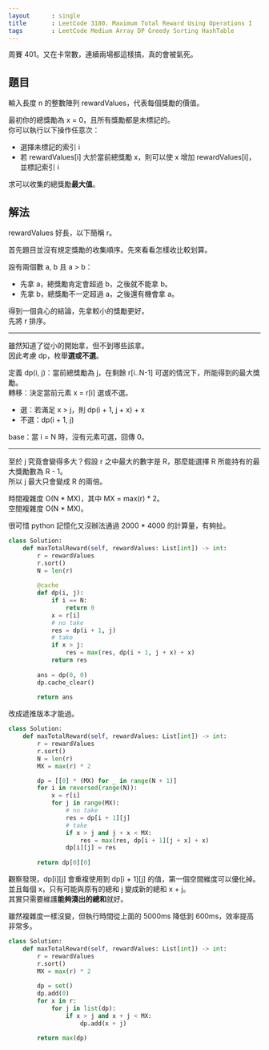 ```yaml
---
layout      : single
title       : LeetCode 3180. Maximum Total Reward Using Operations I
tags        : LeetCode Medium Array DP Greedy Sorting HashTable
---
```

周賽 401。又在卡常數，連續兩場都這樣搞，真的會被氣死。  

## 題目

輸入長度 n 的整數陣列 rewardValues，代表每個獎勵的價值。  

最初你的總獎勵為 x = 0，且所有獎勵都是未標記的。  
你可以執行以下操作任意次：  

- 選擇未標記的索引 i  
- 若 rewardValues[i] 大於當前總獎勵 x，則可以使 x 增加 rewardValues[i]，並標記索引 i  

求可以收集的總獎勵**最大值**。  

## 解法

rewardValues 好長，以下簡稱 r。  

首先題目並沒有規定獎勵的收集順序。先來看看怎樣收比較划算。  

設有兩個數 a, b 且 a > b：  

- 先拿 a，總獎勵肯定會超過 b，之後就不能拿 b。  
- 先拿 b，總獎勵不一定超過 a，之後還有機會拿 a。  

得到一個貪心的結論，先拿較小的獎勵更好。  
先將 r 排序。  

---

雖然知道了從小的開始拿，但不到哪些該拿。  
因此考慮 dp，枚舉**選或不選**。  

定義 dp(i, j)：當前總獎勵為 j，在剩餘 r[i..N-1] 可選的情況下，所能得到的最大獎勵。  
轉移：決定當前元素 x = r[i] 選或不選。  

- 選：若滿足 x > j，則 dp(i + 1, j + x) + x
- 不選：dp(i + 1, j)  

base：當 i = N 時，沒有元素可選，回傳 0。  

---

至於 j 究竟會變得多大？假設 r 之中最大的數字是 R，那麼能選擇 R 所能持有的最大獎勵數為 R - 1。  
所以 j 最大只會變成 R 的兩倍。  

時間複雜度 O(N \* MX)，其中 MX = max(r) \* 2。  
空間複雜度 O(N \* MX)。  

很可惜 python 記憶化又沒辦法通過 2000 \* 4000 的計算量，有夠扯。  

```python
class Solution:
    def maxTotalReward(self, rewardValues: List[int]) -> int:
        r = rewardValues
        r.sort()
        N = len(r)
        
        @cache
        def dp(i, j):
            if i == N:
                return 0
            x = r[i]
            # no take
            res = dp(i + 1, j)
            # take
            if x > j:
                res = max(res, dp(i + 1, j + x) + x)
            return res
        
        ans = dp(0, 0)
        dp.cache_clear()
        
        return ans
```

改成遞推版本才能過。  

```python
class Solution:
    def maxTotalReward(self, rewardValues: List[int]) -> int:
        r = rewardValues
        r.sort()
        N = len(r)
        MX = max(r) * 2

        dp = [[0] * (MX) for _ in range(N + 1)]
        for i in reversed(range(N)):
            x = r[i]
            for j in range(MX):
                # no take
                res = dp[i + 1][j]
                # take
                if x > j and j + x < MX:
                    res = max(res, dp[i + 1][j + x] + x)
                dp[i][j] = res
                
        return dp[0][0]
```

觀察發現，dp[i][j] 會重複使用到 dp[i + 1][j] 的值，第一個空間維度可以優化掉。  
並且每個 x，只有可能與原有的總和 j 變成新的總和 x + j。  
其實只需要維護**能夠湊出的總和**就好。  

雖然複雜度一樣沒變，但執行時間從上面的 5000ms 降低到 600ms，效率提高非常多。  

```python
class Solution:
    def maxTotalReward(self, rewardValues: List[int]) -> int:
        r = rewardValues
        r.sort()
        MX = max(r) * 2
        
        dp = set()
        dp.add(0)
        for x in r:
            for j in list(dp):
                if x > j and x + j < MX:
                    dp.add(x + j)
        
        return max(dp)
```
